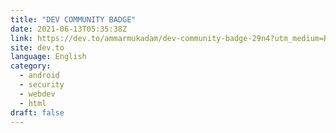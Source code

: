 ```yaml
---
title: "DEV COMMUNITY BADGE"
date: 2021-06-13T05:35:38Z
link: https://dev.to/ammarmukadam/dev-community-badge-29n4?utm_medium=RSS&utm_source=news.12bit.vn
site: dev.to
language: English
category:
  - android
  - security
  - webdev
  - html
draft: false
---
```

